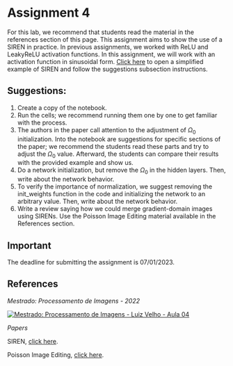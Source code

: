 # Assignment 4

For this lab, we recommend that students read the material in the references section of this page.
This assignment aims to show the use of a SIREN in practice. In previous assignments, we worked with ReLU and LeakyReLU activation functions. In this assignment, we will work with an activation function in sinusoidal form. <a href=" https://colab.research.google.com/drive/1WFIDNwysy8ot2n_sT_V-5mHx63NhveNT?usp=sharing" target="_blank">Click here</a> to open a simplified example of SIREN and follow the suggestions subsection instructions.

## Suggestions:

1. Create a copy of the notebook.
2. Run the cells; we recommend running them one by one to get familiar with the process.
3. The authors in the paper call attention to the adjustment of $\Omega_0$ initialization. Into the notebook are suggestions for specific sections of the paper; we recommend the students read these parts and try to adjust the $\Omega_0$ value. Afterward, the students can compare their results with the provided example and show us. 
4. Do a network initialization, but remove the $\Omega_0$ in the hidden layers. Then, write about the network behavior.
5. To verify the importance of normalization, we suggest removing the init_weights function in the code and initializing the network to an arbitrary value. Then, write about the network behavior.
6. Write a review saying how we could merge gradient-domain images using SIRENs. Use the Poisson Image Editing material available in the References section. 

## Important

The deadline for submitting the assignment is 07/01/2023.

## **References**

*Mestrado: Processamento de Imagens - 2022*

[![Mestrado: Processamento de Imagens - Luiz Velho - Aula 04](https://i.ytimg.com/vi/pqVn_JE84V0/hqdefault.jpg?sqp=-oaymwE1CKgBEF5IVfKriqkDKAgBFQAAiEIYAXABwAEG8AEB-AH-BIAC6AKKAgwIABABGGUgZShlMA8=&rs=AOn4CLA8_EGFxerfGn1M8yRz01-PaYNLSQ)](https://www.youtube.com/watch?v=pqVn_JE84V0&list=PLo4jXE-LdDTSWs21bioxuqEaXcLq7NUJB&index=4)

*Papers*

SIREN, <a href=" https://arxiv.org/abs/2006.09661" target="_blank">click here</a>.

Poisson Image Editing, <a href=" https://dl.acm.org/doi/10.1145/882262.882269" target="_blank">click here</a>.
